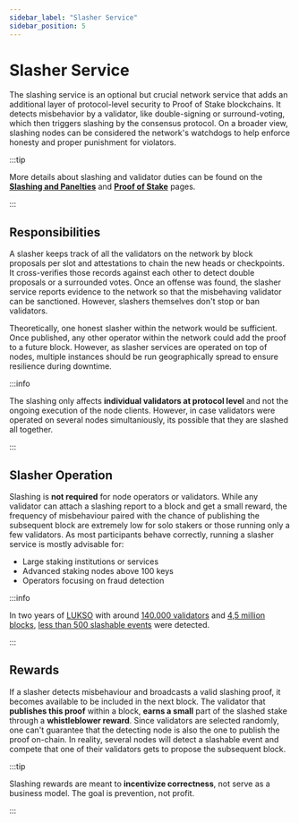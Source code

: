 ```yaml
---
sidebar_label: "Slasher Service"
sidebar_position: 5
---
```


# Slasher Service

The slashing service is an optional but crucial network service that adds an additional layer of protocol-level security to Proof of Stake blockchains. It detects misbehavior by a validator, like double-signing or surround-voting, which then triggers slashing by the consensus protocol. On a broader view, slashing nodes can be considered the network's watchdogs to help enforce honesty and proper punishment for violators.

:::tip

More details about slashing and validator duties can be found on the [**Slashing and Panelties**](/docs/theory/blockchain-knowledge/slashing-and-panelties.md) and [**Proof of Stake**](/docs/theory/blockchain-knowledge/proof-of-stake.md) pages.

:::

## Responsibilities

A slasher keeps track of all the validators on the network by block proposals per slot and attestations to chain the new heads or checkpoints. It cross-verifies those records against each other to detect double proposals or a surrounded votes. Once an offense was found, the slasher service reports evidence to the network so that the misbehaving validator can be sanctioned. However, slashers themselves don't stop or ban validators.

Theoretically, one honest slasher within the network would be sufficient. Once published, any other operator within the network could add the proof to a future block. However, as slasher services are operated on top of nodes, multiple instances should be run geographically spread to ensure resilience during downtime.

:::info

The slashing only affects **individual validators at protocol level** and not the ongoing execution of the node clients. However, in case validators were operated on several nodes simultaniously, its possible that they are slashed all together.

:::

## Slasher Operation

Slashing is **not required** for node operators or validators. While any validator can attach a slashing report to a block and get a small reward, the frequency of misbehaviour paired with the chance of publishing the subsequent block are extremely low for solo stakers or those running only a few validators. As most participants behave correctly, running a slasher service is mostly advisable for:

- Large staking institutions or services
- Advanced staking nodes above 100 keys
- Operators focusing on fraud detection

:::info

In two years of [LUKSO](https://explorer.lukso.network/block/0x0f1192332bf25788a44610f912a3ac38342051707720afff667b4744785bfc79) with around [140.000 validators](https://explorer.consensus.mainnet.lukso.network/) and [4,5 million blocks](https://explorer.lukso.network/blocks), [less than 500 slashable events](https://explorer.consensus.mainnet.lukso.network/validators/slashings) were detected.

:::

## Rewards

If a slasher detects misbehaviour and broadcasts a valid slashing proof, it becomes available to be included in the next block. The validator that **publishes this proof** within a block, **earns a small** part of the slashed stake through a **whistleblower reward**. Since validators are selected randomly, one can't guarantee that the detecting node is also the one to publish the proof on-chain. In reality, several nodes will detect a slashable event and compete that one of their validators gets to propose the subsequent block.

:::tip

Slashing rewards are meant to **incentivize correctness**, not serve as a business model. The goal is prevention, not profit.

:::
